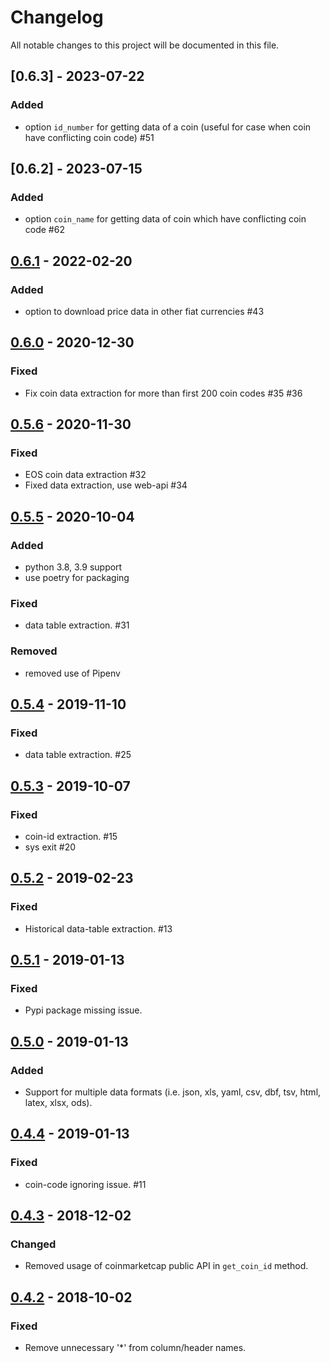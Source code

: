 # Changelog

All notable changes to this project will be documented in this file.

## [0.6.3] - 2023-07-22

### Added

- option `id_number` for getting data of a coin (useful for case when coin have conflicting coin code) #51

## [0.6.2] - 2023-07-15

### Added

- option `coin_name` for getting data of coin which have conflicting coin code #62

## [0.6.1] - 2022-02-20

### Added

- option to download price data in other fiat currencies #43

## [0.6.0] - 2020-12-30

### Fixed

- Fix coin data extraction for more than first 200 coin codes #35 #36

## [0.5.6] - 2020-11-30

### Fixed

- EOS coin data extraction #32
- Fixed data extraction, use web-api #34

## [0.5.5] - 2020-10-04

### Added

- python 3.8, 3.9 support
- use poetry for packaging

### Fixed

- data table extraction. #31

### Removed

- removed use of Pipenv

## [0.5.4] - 2019-11-10

### Fixed

- data table extraction. #25

## [0.5.3] - 2019-10-07

### Fixed

- coin-id extraction. #15
- sys exit #20

## [0.5.2] - 2019-02-23

### Fixed

- Historical data-table extraction. #13

## [0.5.1] - 2019-01-13

### Fixed

- Pypi package missing issue.

## [0.5.0] - 2019-01-13

### Added

- Support for multiple data formats (i.e. json, xls, yaml, csv, dbf, tsv, html, latex, xlsx, ods).

## [0.4.4] - 2019-01-13

### Fixed

- coin-code ignoring issue. #11

## [0.4.3] - 2018-12-02

### Changed

- Removed usage of coinmarketcap public API in `get_coin_id` method.

## [0.4.2] - 2018-10-02

### Fixed

- Remove unnecessary '*' from column/header names.

[0.6.1]: https://github.com/guptarohit/cryptoCMD/releases/tag/v0.6.1
[0.6.0]: https://github.com/guptarohit/cryptoCMD/releases/tag/v0.6.0
[0.5.6]: https://github.com/guptarohit/cryptoCMD/releases/tag/v0.5.6
[0.5.5]: https://github.com/guptarohit/cryptoCMD/releases/tag/v0.5.5
[0.5.4]: https://github.com/guptarohit/cryptoCMD/releases/tag/v0.5.4
[0.5.3]: https://github.com/guptarohit/cryptoCMD/releases/tag/v0.5.3
[0.5.2]: https://github.com/guptarohit/cryptoCMD/releases/tag/v0.5.2
[0.5.1]: https://github.com/guptarohit/cryptoCMD/releases/tag/v0.5.1
[0.5.0]: https://github.com/guptarohit/cryptoCMD/releases/tag/v0.5.0
[0.4.4]: https://github.com/guptarohit/cryptoCMD/releases/tag/v0.4.4
[0.4.3]: https://github.com/guptarohit/cryptoCMD/releases/tag/v0.4.3
[0.4.2]: https://github.com/guptarohit/cryptoCMD/releases/tag/v0.4.2
